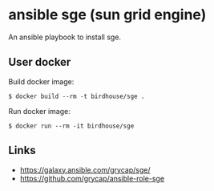 # ansible sge (sun grid engine)

An ansible playbook to install sge.

## User docker

Build docker image:

    $ docker build --rm -t birdhouse/sge .


Run docker image:

    $ docker run --rm -it birdhouse/sge

## Links

* https://galaxy.ansible.com/grycap/sge/
* https://github.com/grycap/ansible-role-sge
